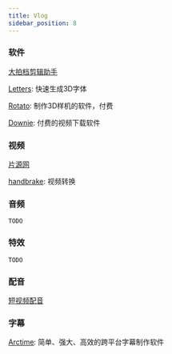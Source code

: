 ```yaml
---
title: Vlog
sidebar_position: 8
---
```


### 软件

[大拍档剪辑助手](http://spdpd.net/)

[Letters](https://text.design/): 快速生成3D字体

[Rotato](https://www.rotato.xyz/): 制作3D样机的软件，付费

[Downie](https://software.charliemonroe.net/downie/): 付费的视频下载软件

### 视频

[片源网](http://www.pianyuan.tv/)

[handbrake](https://handbrake.fr/): 视频转换

### 音频

`TODO`

### 特效

`TODO`

### 配音

[短视频配音](https://peiyin.wozhiyi.com/newproduction.html#)

### 字幕

[Arctime](https://arctime.org/): 简单、强大、高效的跨平台字幕制作软件

